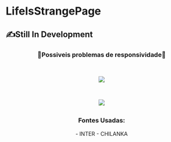# LifeIsStrangePage

<h2>✍️Still In Development</h2>

<h3 align="center">📵Possiveis problemas de responsividade📵</h3>


<br>
<p align="center">
<img src="https://github.com/Kc1t/LifeIsStrangePage/blob/2523ae9bc5979560563dc5d70a10ad789cbc94d4/Assets/img/PRESET.gif">
</p>

<br>
<p align="center">
<img src="https://tenor.com/view/butterfly-effect-life-is-strange-max-caulfield-chloe-price-life-is-strange2-gif-20231936.gif">


## <h3 align="center">Fontes Usadas:</h3>
<p align="center">
- INTER
- CHILANKA 
<p>
